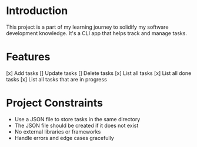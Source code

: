 # Introduction
This project is a part of my learning journey to solidify my software development
knowledge. It's a CLI app that helps track and manage tasks.

# Features
[x] Add tasks
[] Update tasks
[] Delete tasks
[x] List all tasks
[x] List all done tasks
[x] List all tasks that are in progress

# Project Constraints
- Use a JSON file to store tasks in the same directory
- The JSON file should be created if it does not exist
- No external libraries or frameworks
- Handle errors and edge cases gracefully
